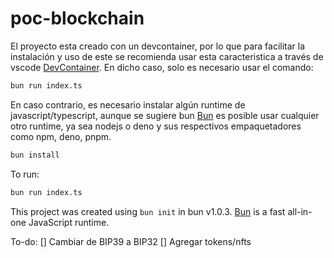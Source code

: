 # poc-blockchain

El proyecto esta creado con un devcontainer, por lo que para facilitar la instalación y uso de este se recomienda usar esta caracteristica a través de vscode [DevContainer](https://code.visualstudio.com/docs/devcontainers/containers).
En dicho caso, solo es necesario usar el comando:

```bash
bun run index.ts
```

En caso contrario, es necesario instalar algún runtime de javascript/typescript, aunque se sugiere bun [Bun](https://bun.sh) es posible usar cualquier otro runtime, ya sea nodejs o deno y sus respectivos empaquetadores como npm, deno, pnpm.

```bash
bun install
```

To run:

```bash
bun run index.ts
```

This project was created using `bun init` in bun v1.0.3. [Bun](https://bun.sh) is a fast all-in-one JavaScript runtime.

To-do:
[] Cambiar de BIP39 a BIP32
[] Agregar tokens/nfts
